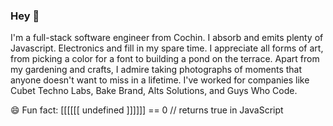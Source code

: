 ### Hey 👋
I'm a full-stack software engineer from Cochin.
I absorb and emits plenty of Javascript. 
Electronics and fill in my spare time. I appreciate all forms of art, from picking a color for a  font to building a pond on the terrace. 
Apart from my gardening and crafts, I admire taking photographs of moments that anyone doesn't want to miss in a lifetime. 
I've worked for companies like Cubet Techno Labs, Bake Brand, Alts Solutions, and Guys Who Code.

😄 Fun fact: [[[[[[ undefined ]]]]]] == 0  // returns true in JavaScript
